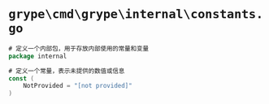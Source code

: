 # `grype\cmd\grype\internal\constants.go`

```go
# 定义一个内部包，用于存放内部使用的常量和变量
package internal

# 定义一个常量，表示未提供的数值或信息
const (
    NotProvided = "[not provided]"
)
```